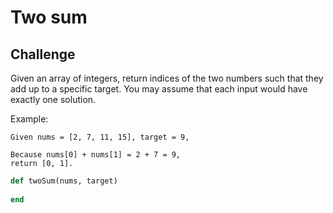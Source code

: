 # Two sum                                                                       

## Challenge
Given an array of integers, return indices of the two numbers such that they add up to a specific target. You may assume that each input would have exactly one solution.

Example:

```text
Given nums = [2, 7, 11, 15], target = 9,

Because nums[0] + nums[1] = 2 + 7 = 9,
return [0, 1].
```
                                                       
```ruby
def twoSum(nums, target)
  
end
```
